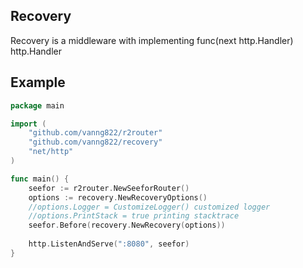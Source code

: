 ## Recovery

Recovery is a middleware with implementing func(next http.Handler) http.Handler

## Example

```go	
package main

import (
	"github.com/vanng822/r2router"
	"github.com/vanng822/recovery"
	"net/http"
)

func main() {
	seefor := r2router.NewSeeforRouter()
	options := recovery.NewRecoveryOptions()
	//options.Logger = CustomizeLogger() customized logger
	//options.PrintStack = true printing stacktrace
	seefor.Before(recovery.NewRecovery(options))
	
	http.ListenAndServe(":8080", seefor)
}
```	
